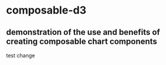 # composable-d3

## demonstration of the use and benefits of creating composable chart components

test change